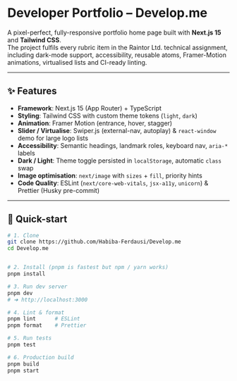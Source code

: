 # Developer Portfolio – Develop.me

A pixel-perfect, fully-responsive portfolio home page built with **Next.js 15** and **Tailwind CSS**.  
The project fulfils every rubric item in the Raintor Ltd. technical assignment, including dark-mode support, accessibility, reusable atoms, Framer-Motion animations, virtualised lists and CI-ready linting.

---

## ✨ Features

- **Framework**: Next.js 15 (App Router) + TypeScript  
- **Styling**: Tailwind CSS with custom theme tokens (`light`, `dark`)  
- **Animation**: Framer Motion (entrance, hover, stagger)  
- **Slider / Virtualise**: Swiper.js (external-nav, autoplay) & `react-window` demo for large logo lists  
- **Accessibility**: Semantic headings, landmark roles, keyboard nav, `aria-*` labels  
- **Dark / Light**: Theme toggle persisted in `localStorage`, automatic `class` swap  
- **Image optimisation**: `next/image` with `sizes` + `fill`, priority hints  
- **Code Quality**: ESLint (`next/core-web-vitals`, `jsx-a11y`, `unicorn`) & Prettier (Husky pre-commit)  


---

## 🚀 Quick-start

```bash
# 1. Clone
git clone https://github.com/Habiba-Ferdausi/Develop.me
cd Develop.me


# 2. Install (pnpm is fastest but npm / yarn works)
pnpm install

# 3. Run dev server
pnpm dev
# ➜ http://localhost:3000

# 4. Lint & format
pnpm lint      # ESLint
pnpm format    # Prettier

# 5. Run tests
pnpm test

# 6. Production build
pnpm build
pnpm start
